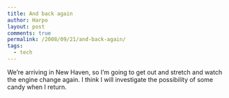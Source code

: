 ```yaml
---
title: And back again
author: Harpo
layout: post
comments: true
permalink: /2008/09/21/and-back-again/
tags:
  - tech
---
```

We&#8217;re arriving in New Haven, so I&#8217;m going to get out and stretch and watch the engine change again. I think I will investigate the possibility of some candy when I return.